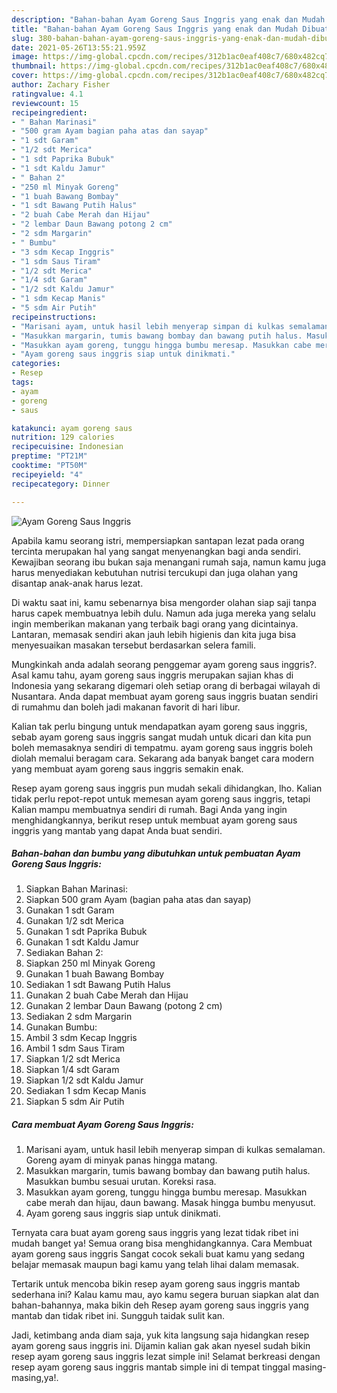 ```yaml
---
description: "Bahan-bahan Ayam Goreng Saus Inggris yang enak dan Mudah Dibuat"
title: "Bahan-bahan Ayam Goreng Saus Inggris yang enak dan Mudah Dibuat"
slug: 380-bahan-bahan-ayam-goreng-saus-inggris-yang-enak-dan-mudah-dibuat
date: 2021-05-26T13:55:21.959Z
image: https://img-global.cpcdn.com/recipes/312b1ac0eaf408c7/680x482cq70/ayam-goreng-saus-inggris-foto-resep-utama.jpg
thumbnail: https://img-global.cpcdn.com/recipes/312b1ac0eaf408c7/680x482cq70/ayam-goreng-saus-inggris-foto-resep-utama.jpg
cover: https://img-global.cpcdn.com/recipes/312b1ac0eaf408c7/680x482cq70/ayam-goreng-saus-inggris-foto-resep-utama.jpg
author: Zachary Fisher
ratingvalue: 4.1
reviewcount: 15
recipeingredient:
- " Bahan Marinasi"
- "500 gram Ayam bagian paha atas dan sayap"
- "1 sdt Garam"
- "1/2 sdt Merica"
- "1 sdt Paprika Bubuk"
- "1 sdt Kaldu Jamur"
- " Bahan 2"
- "250 ml Minyak Goreng"
- "1 buah Bawang Bombay"
- "1 sdt Bawang Putih Halus"
- "2 buah Cabe Merah dan Hijau"
- "2 lembar Daun Bawang potong 2 cm"
- "2 sdm Margarin"
- " Bumbu"
- "3 sdm Kecap Inggris"
- "1 sdm Saus Tiram"
- "1/2 sdt Merica"
- "1/4 sdt Garam"
- "1/2 sdt Kaldu Jamur"
- "1 sdm Kecap Manis"
- "5 sdm Air Putih"
recipeinstructions:
- "Marisani ayam, untuk hasil lebih menyerap simpan di kulkas semalaman. Goreng ayam di minyak panas hingga matang."
- "Masukkan margarin, tumis bawang bombay dan bawang putih halus. Masukkan bumbu sesuai urutan. Koreksi rasa."
- "Masukkan ayam goreng, tunggu hingga bumbu meresap. Masukkan cabe merah dan hijau, daun bawang. Masak hingga bumbu menyusut."
- "Ayam goreng saus inggris siap untuk dinikmati."
categories:
- Resep
tags:
- ayam
- goreng
- saus

katakunci: ayam goreng saus 
nutrition: 129 calories
recipecuisine: Indonesian
preptime: "PT21M"
cooktime: "PT50M"
recipeyield: "4"
recipecategory: Dinner

---
```



![Ayam Goreng Saus Inggris](https://img-global.cpcdn.com/recipes/312b1ac0eaf408c7/680x482cq70/ayam-goreng-saus-inggris-foto-resep-utama.jpg)

Apabila kamu seorang istri, mempersiapkan santapan lezat pada orang tercinta merupakan hal yang sangat menyenangkan bagi anda sendiri. Kewajiban seorang ibu bukan saja menangani rumah saja, namun kamu juga harus menyediakan kebutuhan nutrisi tercukupi dan juga olahan yang disantap anak-anak harus lezat.

Di waktu  saat ini, kamu sebenarnya bisa mengorder olahan siap saji tanpa harus capek membuatnya lebih dulu. Namun ada juga mereka yang selalu ingin memberikan makanan yang terbaik bagi orang yang dicintainya. Lantaran, memasak sendiri akan jauh lebih higienis dan kita juga bisa menyesuaikan masakan tersebut berdasarkan selera famili. 



Mungkinkah anda adalah seorang penggemar ayam goreng saus inggris?. Asal kamu tahu, ayam goreng saus inggris merupakan sajian khas di Indonesia yang sekarang digemari oleh setiap orang di berbagai wilayah di Nusantara. Anda dapat membuat ayam goreng saus inggris buatan sendiri di rumahmu dan boleh jadi makanan favorit di hari libur.

Kalian tak perlu bingung untuk mendapatkan ayam goreng saus inggris, sebab ayam goreng saus inggris sangat mudah untuk dicari dan kita pun boleh memasaknya sendiri di tempatmu. ayam goreng saus inggris boleh diolah memalui beragam cara. Sekarang ada banyak banget cara modern yang membuat ayam goreng saus inggris semakin enak.

Resep ayam goreng saus inggris pun mudah sekali dihidangkan, lho. Kalian tidak perlu repot-repot untuk memesan ayam goreng saus inggris, tetapi Kalian mampu membuatnya sendiri di rumah. Bagi Anda yang ingin menghidangkannya, berikut resep untuk membuat ayam goreng saus inggris yang mantab yang dapat Anda buat sendiri.

<!--inarticleads1-->

##### Bahan-bahan dan bumbu yang dibutuhkan untuk pembuatan Ayam Goreng Saus Inggris:

1. Siapkan  Bahan Marinasi:
1. Siapkan 500 gram Ayam (bagian paha atas dan sayap)
1. Gunakan 1 sdt Garam
1. Gunakan 1/2 sdt Merica
1. Gunakan 1 sdt Paprika Bubuk
1. Gunakan 1 sdt Kaldu Jamur
1. Sediakan  Bahan 2:
1. Siapkan 250 ml Minyak Goreng
1. Gunakan 1 buah Bawang Bombay
1. Sediakan 1 sdt Bawang Putih Halus
1. Gunakan 2 buah Cabe Merah dan Hijau
1. Gunakan 2 lembar Daun Bawang (potong 2 cm)
1. Sediakan 2 sdm Margarin
1. Gunakan  Bumbu:
1. Ambil 3 sdm Kecap Inggris
1. Ambil 1 sdm Saus Tiram
1. Siapkan 1/2 sdt Merica
1. Siapkan 1/4 sdt Garam
1. Siapkan 1/2 sdt Kaldu Jamur
1. Sediakan 1 sdm Kecap Manis
1. Siapkan 5 sdm Air Putih




<!--inarticleads2-->

##### Cara membuat Ayam Goreng Saus Inggris:

1. Marisani ayam, untuk hasil lebih menyerap simpan di kulkas semalaman. Goreng ayam di minyak panas hingga matang.
1. Masukkan margarin, tumis bawang bombay dan bawang putih halus. Masukkan bumbu sesuai urutan. Koreksi rasa.
1. Masukkan ayam goreng, tunggu hingga bumbu meresap. Masukkan cabe merah dan hijau, daun bawang. Masak hingga bumbu menyusut.
1. Ayam goreng saus inggris siap untuk dinikmati.




Ternyata cara buat ayam goreng saus inggris yang lezat tidak ribet ini mudah banget ya! Semua orang bisa menghidangkannya. Cara Membuat ayam goreng saus inggris Sangat cocok sekali buat kamu yang sedang belajar memasak maupun bagi kamu yang telah lihai dalam memasak.

Tertarik untuk mencoba bikin resep ayam goreng saus inggris mantab sederhana ini? Kalau kamu mau, ayo kamu segera buruan siapkan alat dan bahan-bahannya, maka bikin deh Resep ayam goreng saus inggris yang mantab dan tidak ribet ini. Sungguh taidak sulit kan. 

Jadi, ketimbang anda diam saja, yuk kita langsung saja hidangkan resep ayam goreng saus inggris ini. Dijamin kalian gak akan nyesel sudah bikin resep ayam goreng saus inggris lezat simple ini! Selamat berkreasi dengan resep ayam goreng saus inggris mantab simple ini di tempat tinggal masing-masing,ya!.

